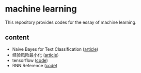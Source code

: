 # machine learning

This repository provides codes for the essay of machine learning.

## content

- Naive Bayes for Text Classification ([article](https://zhuanlan.zhihu.com/p/33509773))
- 经验风险最小化 ([article](https://zhuanlan.zhihu.com/p/35155249))
- tensorflow ([code](https://github.com/gaoxinge/machine-learning/tree/master/tensorflow))
- RNN Reference ([code](https://github.com/gaoxinge/machine-learning/tree/master/RNN%20Reference))